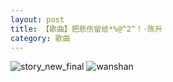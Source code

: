 ```yaml
---
layout: post
title: 【歌曲】把悲伤留给*%@^2^！·陈升
category: 歌曲
---
```

![story_new_final](http://rfbyhtcfm.hd-bkt.clouddn.com/img/story_new_final_0322.png)
![wanshan](http://rfbyhtcfm.hd-bkt.clouddn.com/img/wanshan.png)